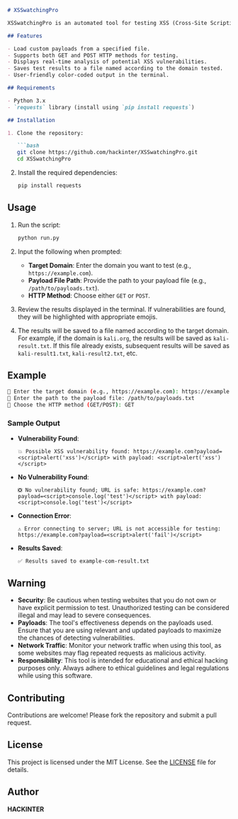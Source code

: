 ```markdown
# XSSwatchingPro

XSSwatchingPro is an automated tool for testing XSS (Cross-Site Scripting) vulnerabilities on specified domains. It allows users to check the security of web applications against common XSS attack vectors using customizable payloads.

## Features

- Load custom payloads from a specified file.
- Supports both GET and POST HTTP methods for testing.
- Displays real-time analysis of potential XSS vulnerabilities.
- Saves test results to a file named according to the domain tested.
- User-friendly color-coded output in the terminal.

## Requirements

- Python 3.x
- `requests` library (install using `pip install requests`)

## Installation

1. Clone the repository:

   ```bash
   git clone https://github.com/hackinter/XSSwatchingPro.git
   cd XSSwatchingPro
   ```

2. Install the required dependencies:

   ```bash
   pip install requests
   ```

## Usage

1. Run the script:

   ```bash
   python run.py
   ```

2. Input the following when prompted:

   - **Target Domain**: Enter the domain you want to test (e.g., `https://example.com`).
   - **Payload File Path**: Provide the path to your payload file (e.g., `/path/to/payloads.txt`).
   - **HTTP Method**: Choose either `GET` or `POST`.

3. Review the results displayed in the terminal. If vulnerabilities are found, they will be highlighted with appropriate emojis.

4. The results will be saved to a file named according to the target domain. For example, if the domain is `kali.org`, the results will be saved as `kali-result.txt`. If this file already exists, subsequent results will be saved as `kali-result1.txt`, `kali-result2.txt`, etc.

## Example

```bash
🔗 Enter the target domain (e.g., https://example.com): https://example.com
📁 Enter the path to the payload file: /path/to/payloads.txt
📜 Choose the HTTP method (GET/POST): GET
```

### Sample Output

- **Vulnerability Found**:
  ```
  💥 Possible XSS vulnerability found: https://example.com?payload=<script>alert('xss')</script> with payload: <script>alert('xss')</script>
  ```

- **No Vulnerability Found**:
  ```
  ❎ No vulnerability found; URL is safe: https://example.com?payload=<script>console.log('test')</script> with payload: <script>console.log('test')</script>
  ```

- **Connection Error**:
  ```
  ⚠️ Error connecting to server; URL is not accessible for testing: https://example.com?payload=<script>alert('fail')</script>
  ```

- **Results Saved**:
  ```
  ✅ Results saved to example-com-result.txt
  ```

## Warning

- **Security**: Be cautious when testing websites that you do not own or have explicit permission to test. Unauthorized testing can be considered illegal and may lead to severe consequences.
- **Payloads**: The tool's effectiveness depends on the payloads used. Ensure that you are using relevant and updated payloads to maximize the chances of detecting vulnerabilities.
- **Network Traffic**: Monitor your network traffic when using this tool, as some websites may flag repeated requests as malicious activity.
- **Responsibility**: This tool is intended for educational and ethical hacking purposes only. Always adhere to ethical guidelines and legal regulations while using this software.

## Contributing

Contributions are welcome! Please fork the repository and submit a pull request.

## License

This project is licensed under the MIT License. See the [LICENSE](LICENSE) file for details.

## Author

**HACKINTER**
